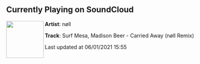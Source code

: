 ## Currently Playing on SoundCloud

[<img align="left" width="100" src="https://i1.sndcdn.com/artworks-3HHrW4x6OPENQg0S-XRTC5A-t500x500.jpg">](https://soundcloud.com/nollmusic/carriedaway)

**Artist**: nøll 

**Track**: Surf Mesa, Madison Beer - Carried Away (nøll Remix)

Last updated at 06/01/2021 15:55
